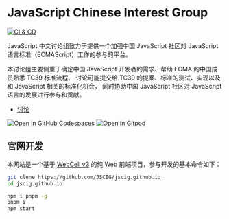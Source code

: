 # JavaScript Chinese Interest Group

[![CI & CD](https://github.com/JSCIG/jscig.github.io/actions/workflows/main.yml/badge.svg)][2]

JavaScript 中文讨论组致力于提供一个加强中国 JavaScript 社区对 JavaScript 语言标准（ECMAScript）工作的参与的平台。

本讨论组主要侧重于确定中国 JavaScript 开发者的需求、帮助 ECMA 的中国成员熟悉 TC39 标准流程、
讨论可能提交给 TC39 的提案、标准的测试、实现以及和 JavaScript 相关的标准化机会，
同时协助中国 JavaScript 社区对 JavaScript 语言的发展进行参与和贡献。

- [讨论](https://github.com/JSCIG/es-discuss/discussions)

[![Open in GitHub Codespaces](https://github.com/codespaces/badge.svg)][3]
[![Open in Gitpod](https://gitpod.io/button/open-in-gitpod.svg)][4]

## 官网开发

本网站是一个基于 [WebCell v3](https://web-cell.dev) 的纯 Web 前端项目，参与开发的基本命令如下：

```bash
git clone https://github.com/JSCIG/jscig.github.io
cd jscig.github.io

npm i pnpm -g
pnpm i
npm start
```

[2]: https://github.com/JSCIG/jscig.github.io/actions/workflows/main.yml
[3]: https://codespaces.new/JSCIG/jscig.github.io
[4]: https://gitpod.io/?autostart=true#https://github.com/JSCIG/jscig.github.io

